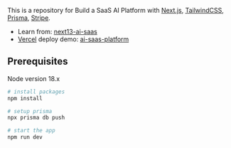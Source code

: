 This is a repository for Build a SaaS AI Platform with [Next.js](https://nextjs.org/), [TailwindCSS](https://tailwindcss.com/), [Prisma](https://www.prisma.io/), [Stripe](https://stripe.com/).

- Learn from: [next13-ai-saas](https://github.com/AntonioErdeljac/next13-ai-saas/tree/master)
- [Vercel](https://vercel.com/) deploy demo: [ai-saas-platform](ai-saas-platform-wine.vercel.app)

## Prerequisites

Node version 18.x

```bash
# install packages
npm install

# setup prisma
npx prisma db push

# start the app
npm run dev
```
